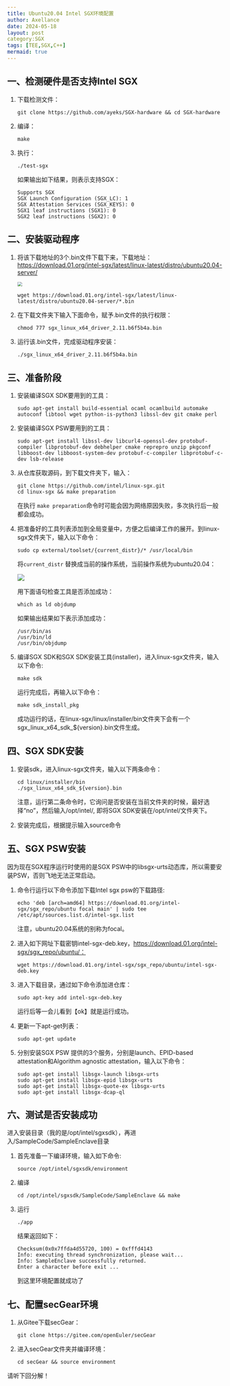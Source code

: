 ```yaml
---
title: Ubuntu20.04 Intel SGX环境配置
author: Axellance
date: 2024-05-18
layout: post
category:SGX
tags: [TEE,SGX,C++]
mermaid: true
---
```


## 一、检测硬件是否支持Intel SGX

1. 下载检测文件：

   ```shell
   git clone https://github.com/ayeks/SGX-hardware && cd SGX-hardware
   ```

2. 编译：

   ```shell
   make
   ```

3. 执行：

   ```
   ./test-sgx
   ```

   如果输出如下结果，则表示支持SGX：

   ```shell
   Supports SGX
   SGX Launch Configuration (SGX_LC): 1
   SGX Attestation Services (SGX_KEYS): 0
   SGX1 leaf instructions (SGX1): 0
   SGX2 leaf instructions (SGX2): 0
   ```

   

## 二、安装驱动程序

1. 将该下载地址的3个.bin文件下载下来，下载地址：https://download.01.org/intel-sgx/latest/linux-latest/distro/ubuntu20.04-server/

   <img src="../images/sgx-driver.png" style="zoom:67%;" />

   ```shell
   wget https://download.01.org/intel-sgx/latest/linux-latest/distro/ubuntu20.04-server/*.bin
   ```

2. 在下载文件夹下输入下面命令，赋予.bin文件的执行权限：

   ```shell
   chmod 777 sgx_linux_x64_driver_2.11.b6f5b4a.bin
   ```

3. 运行该.bin文件，完成驱动程序安装：

   ```shell
   ./sgx_linux_x64_driver_2.11.b6f5b4a.bin
   ```

   

## 三、准备阶段

1. 安装编译SGX SDK要用到的工具：

   ```shell
   sudo apt-get install build-essential ocaml ocamlbuild automake autoconf libtool wget python-is-python3 libssl-dev git cmake perl
   ```

2. 安装编译SGX PSW要用到的工具：

   ```shell
   sudo apt-get install libssl-dev libcurl4-openssl-dev protobuf-compiler libprotobuf-dev debhelper cmake reprepro unzip pkgconf libboost-dev libboost-system-dev protobuf-c-compiler libprotobuf-c-dev lsb-release
   ```

3. 从仓库获取源码，到下载文件夹下，输入：

   ```shell
   git clone https://github.com/intel/linux-sgx.git
   cd linux-sgx && make preparation
   ```

   在执行 `make preparation`命令时可能会因为网络原因失败，多次执行后一般都会成功。

4. 把准备好的工具列表添加到全局变量中，方便之后编译工作的展开。到linux-sgx文件夹下，输入以下命令：

   ```shell
   sudo cp external/toolset/{current_distr}/* /usr/local/bin
   ```

   将`current_distr` 替换成当前的操作系统，当前操作系统为ubuntu20.04：

   ![](../images/sgx-toolset.png)

   用下面语句检查工具是否添加成功：

   ```shell
   which as ld objdump
   ```

   如果输出结果如下表示添加成功：

   ```shell
   /usr/bin/as
   /usr/bin/ld
   /usr/bin/objdump
   ```

5. 编译SGX SDK和SGX SDK安装工具(installer)，进入linux-sgx文件夹，输入以下命令:

   ```shell
   make sdk
   ```

   运行完成后，再输入以下命令：

   ```shell
   make sdk_install_pkg
   ```

   成功运行的话，在linux-sgx/linux/installer/bin文件夹下会有一个sgx_linux_x64_sdk_${version}.bin文件生成。
   
   

## 四、SGX SDK安装

1. 安装sdk，进入linux-sgx文件夹，输入以下两条命令：

   ```shell
   cd linux/installer/bin
   ./sgx_linux_x64_sdk_${version}.bin
   ```

   注意，运行第二条命令时，它询问是否安装在当前文件夹的时候，最好选择“no”，然后输入/opt/intel/, 即将SGX SDK安装在/opt/intel/文件夹下。

2. 安装完成后，根据提示输入source命令



## 五、SGX PSW安装

因为现在SGX程序运行时使用的是SGX PSW中的libsgx-urts动态库，所以需要安装PSW，否则飞地无法正常启动。

1. 命令行运行以下命令添加下载Intel sgx psw的下载路径:

   ```shell
   echo 'deb [arch=amd64] https://download.01.org/intel-sgx/sgx_repo/ubuntu focal main' | sudo tee /etc/apt/sources.list.d/intel-sgx.list
   ```

   注意，ubuntu20.04系统的别称为focal。

2. 进入如下网址下载密钥intel-sgx-deb.key，https://download.01.org/intel-sgx/sgx_repo/ubuntu/：

   ```shell
   wget https://download.01.org/intel-sgx/sgx_repo/ubuntu/intel-sgx-deb.key
   ```

3. 进入下载目录，通过如下命令添加进仓库：

   ```shell
   sudo apt-key add intel-sgx-deb.key
   ```
   运行后等一会儿看到【ok】就是运行成功。

4. 更新一下apt-get列表：

   ```shell
   sudo apt-get update
   ```

5. 分别安装SGX PSW 提供的3个服务，分别是launch、EPID-based attestation和Algorithm agnostic attestation，输入以下命令：

   ```shell
   sudo apt-get install libsgx-launch libsgx-urts
   sudo apt-get install libsgx-epid libsgx-urts
   sudo apt-get install libsgx-quote-ex libsgx-urts
   sudo apt-get install libsgx-dcap-ql
   ```



## 六、测试是否安装成功

进入安装目录（我的是/opt/intel/sgxsdk），再进入/SampleCode/SampleEnclave目录

1. 首先准备一下编译环境，输入如下命令:

   ```shell
   source /opt/intel/sgxsdk/environment
   ```

2. 编译

   ```shell
   cd /opt/intel/sgxsdk/SampleCode/SampleEnclave && make
   ```

3. 运行

   ```shell
   ./app
   ```

   结果返回如下：

   ```shell
   Checksum(0x0x7ffda4d55720, 100) = 0xfffd4143
   Info: executing thread synchronization, please wait...
   Info: SampleEnclave successfully returned.
   Enter a character before exit ...
   ```

   到这里环境配置就成功了



## 七、配置secGear环境

1. 从Gitee下载secGear：

   ```shell
   git clone https://gitee.com/openEuler/secGear
   ```

2. 进入secGear文件夹并编译环境：

   ```shell
   cd secGear && source environment
   ```

   

请听下回分解！
